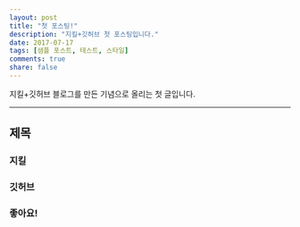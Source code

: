 ```yaml
---
layout: post
title: "첫 포스팅!"
description: "지킬+깃허브 첫 포스팅입니다."
date: 2017-07-17
tags: [샘플 포스트, 테스트, 스타일]
comments: true
share: false
---
```


지킬+깃허브 블로그를 만든 기념으로 올리는 첫 글입니다.

---

## 제목
### 지킬
### 깃허브
### 좋아요!